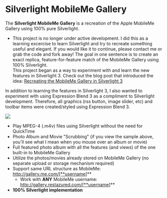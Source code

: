 # Silverlight MobileMe Gallery

The **Silverlight MobileMe Gallery** is a recreation of the Apple MobileMe Gallery using 100% pure Silverlight.  
* This project is no longer under active development. I did this as a learning excercise to learn Silverlight and try to recreate something useful and elegant. If you would like it to continue, please contact me or grab the code and fork away!
The goal in one sentence is to create an exact replica, feature-for-feature match of the MobileMe Gallery using 100% Silverlight.  
This project began as a way to experiment with and learn the new features in Silverlight 3. Check out the blog post that introduced the idea:  [ Recreating the MobileMe Gallery in Silverlight 3][1]

In addition to learning the features in Silverlight 3, I also wanted to experiment with using Expression Blend 3 as a compliment to Silverlight development. Therefore, all graphics (rss button, image slider, etc) and toolbar items were created/styled using Expression Blend 3.

![][2]  

* Play MPEG-4 (.m4v) files using Silverlight without the need for QuickTime 
* Photo Album and Movie "Scrubbing" (if you view the sample above, you'll see what I mean when you mouse over an album or movie)
* Full featured photo album with all the features (and views) of the one built-in to MobileMe Gallery
* Utilize the photos/movies already stored on MobileMe Gallery (no separate upload or storage mechanism required)
* Support same URL structure as MobileMe: http://gallery.me.com/[**username]**
    * Work with **ANY** MobileMe username: http://gallery.restazured.com/[**username]**
* **100% Silverlight implementation**

[1]: http://anderly.com/2009/07/23/recreating-the-mobileme-gallery-in-silverlight-3/
[2]: http://anderly.com/wp-content/uploads/2009/07/mobileme_silverlight1.jpg
